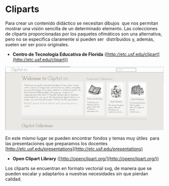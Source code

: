 # Cliparts

Para crear un contenido didáctico se necesitan dibujos  que nos permitan mostrar una visión sencilla de un determinado elemento. Las colecciones de cliparts proporcionadas por los paquetes ofimáticos son una alternativa, pero no se especifica claramente si pueden ser  distribuidos y, además, suelen ser ser poco originales.

*   **Centro de Tecnología Educativa de Florida** ([http://etc.usf.edu/clipart](http://etc.usf.edu/clipart))


![Página de inicio de ClipArt](img/c.png "Página de inicio de ClipArt")

En este mismo lugar se pueden encontrar fondos y temas muy útiles  para las presentaciones que preparamos los docentes [http://etc.usf.edu/presentations](http://etc.usf.edu/presentations)

*   **Open Clipart Library** ([http://openclipart.org/](http://openclipart.org/))

Los cliparts se encuentran en formato vectorial svg, de manera que se pueden escalar y adaptarlos a nuestras necesidades sin que pierdan calidad. 

